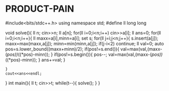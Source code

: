 # PRODUCT-PAIN
#include<bits/stdc++.h>
using namespace std;
#define ll long long

void solve(){
    ll n;
    cin>>n;
    ll a[n];
    for(ll i=0;i<n;i++)
        cin>>a[i];
    ll ans=0;
    for(ll i=0;i<n;i++){
        ll maxx=a[i],minn=a[i];
        set<ll> s;
        for(ll j=i;j<n;j++){
            s.insert(a[j]);
            maxx=max(maxx,a[j]);
            minn=min(minn,a[j]);
            if(j-i<2)
                continue;
            ll val=0;
            auto pos=s.lower_bound((maxx+minn)/2);
            if(pos!=s.end()){
                val=max(val,(maxx-(*pos))*((*pos)-minn));
            }
            if(pos!=s.begin()){
                pos--;
                val=max(val,(maxx-(*pos))*((*pos)-minn));
            }
            ans+=val;
        }

    }
    cout<<ans<<endl;
}
int main(){
    ll t;
    cin>>t;
    while(t--){
        solve();
    }
}
